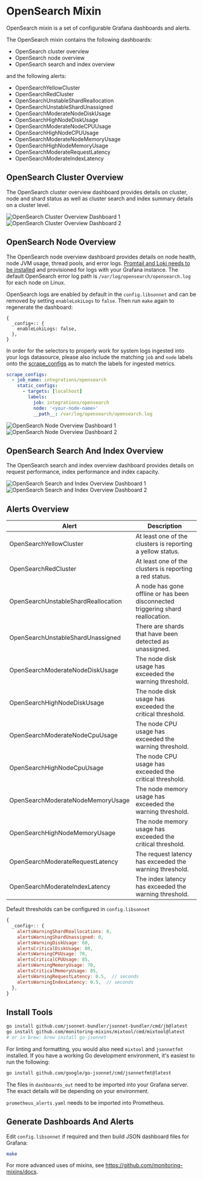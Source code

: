 # OpenSearch Mixin

OpenSearch mixin is a set of configurable Grafana dashboards and alerts.

The OpenSearch mixin contains the following dashboards:

- OpenSearch cluster overview
- OpenSearch node overview
- OpenSearch search and index overview

and the following alerts:

- OpenSearchYellowCluster
- OpenSearchRedCluster
- OpenSearchUnstableShardReallocation
- OpenSearchUnstableShardUnassigned
- OpenSearchModerateNodeDiskUsage
- OpenSearchHighNodeDiskUsage
- OpenSearchModerateNodeCPUUsage
- OpenSearchHighNodeCPUUsage
- OpenSearchModerateNodeMemoryUsage
- OpenSearchHighNodeMemoryUsage
- OpenSearchModerateRequestLatency
- OpenSearchModerateIndexLatency

## OpenSearch Cluster Overview

The OpenSearch cluster overview dashboard provides details on cluster, node and shard status as well as cluster search and index summary details on a cluster level.

![OpenSearch Cluster Overview Dashboard 1](https://storage.googleapis.com/grafanalabs-integration-assets/opensearch/screenshots/opensearch-cluster-1.png)
![OpenSearch Cluster Overview Dashboard 2](https://storage.googleapis.com/grafanalabs-integration-assets/opensearch/screenshots/opensearch-cluster-2.png)

## OpenSearch Node Overview

The OpenSearch node overview dashboard provides details on node health, node JVM usage, thread pools, and error logs. [Promtail and Loki needs to be installed](https://grafana.com/docs/loki/latest/installation/) and provisioned for logs with your Grafana instance. The default OpenSearch error log path is `/var/log/opensearch/opensearch.log` for each node on Linux.

OpenSearch logs are enabled by default in the `config.libsonnet` and can be removed by setting `enableLokiLogs` to `false`. Then run `make` again to regenerate the dashboard:

```
{
  _config+:: {
    enableLokiLogs: false,
  },
}
```

In order for the selectors to properly work for system logs ingested into your logs datasource, please also include the matching `job` and `node` labels onto the [scrape_configs](https://grafana.com/docs/loki/latest/clients/promtail/configuration/#scrape_configs) as to match the labels for ingested metrics.

```yaml
scrape_configs:
  - job_name: integrations/opensearch
    static_configs:
      - targets: [localhost]
        labels:
          job: integrations/opensearch
          node: '<your-node-name>'
          __path__: /var/log/opensearch/opensearch.log
```

![OpenSearch Node Overview Dashboard 1](https://storage.googleapis.com/grafanalabs-integration-assets/opensearch/screenshots/opensearch-nodes-1.png)
![OpenSearch Node Overview Dashboard 2](https://storage.googleapis.com/grafanalabs-integration-assets/opensearch/screenshots/opensearch-nodes-2.png)

## OpenSearch Search And Index Overview

The OpenSearch search and index overview dashboard provides details on request performance, index performance and index capacity. 

![OpenSearch Search and Index Overview Dashboard 1](https://storage.googleapis.com/grafanalabs-integration-assets/opensearch/screenshots/opensearch-search-index-1.png)
![OpenSearch Search and Index Overview Dashboard 2](https://storage.googleapis.com/grafanalabs-integration-assets/opensearch/screenshots/opensearch-search-index-2.png)

## Alerts Overview


| Alert                               | Description                                                                     |
|-------------------------------------|---------------------------------------------------------------------------------|
| OpenSearchYellowCluster             | At least one of the clusters is reporting a yellow status.                      |
| OpenSearchRedCluster                | At least one of the clusters is reporting a red status.                         |
| OpenSearchUnstableShardReallocation | A node has gone offline or has been disconnected triggering shard reallocation. |
| OpenSearchUnstableShardUnassigned   | There are shards that have been detected as unassigned.                         |
| OpenSearchModerateNodeDiskUsage     | The node disk usage has exceeded the warning threshold.                         |
| OpenSearchHighNodeDiskUsage         | The node disk usage has exceeded the critical threshold.                        |
| OpenSearchModerateNodeCpuUsage      | The node CPU usage has exceeded the warning threshold.                          |
| OpenSearchHighNodeCpuUsage          | The node CPU usage has exceeded the critical threshold.                         |
| OpenSearchModerateNodeMemoryUsage   | The node memory usage has exceeded the warning threshold.                       |
| OpenSearchHighNodeMemoryUsage       | The node memory usage has exceeded the critical threshold.                      |
| OpenSearchModerateRequestLatency    | The request latency has exceeded the warning threshold.                         |
| OpenSearchModerateIndexLatency      | The index latency has exceeded the warning threshold.                           |

Default thresholds can be configured in `config.libsonnet`

```js
{
  _config+:: {
    alertsWarningShardReallocations: 0,
    alertsWarningShardUnassigned: 0,
    alertsWarningDiskUsage: 60,
    alertsCriticalDiskUsage: 80,
    alertsWarningCPUUsage: 70,
    alertsCriticalCPUUsage: 85,
    alertsWarningMemoryUsage: 70,
    alertsCriticalMemoryUsage: 85,
    alertsWarningRequestLatency: 0.5,  // seconds
    alertsWarningIndexLatency: 0.5,  // seconds
  },
}
```

## Install Tools

```bash
go install github.com/jsonnet-bundler/jsonnet-bundler/cmd/jb@latest
go install github.com/monitoring-mixins/mixtool/cmd/mixtool@latest
# or in brew: brew install go-jsonnet
```

For linting and formatting, you would also need `mixtool` and `jsonnetfmt` installed. If you
have a working Go development environment, it's easiest to run the following:

```bash
go install github.com/google/go-jsonnet/cmd/jsonnetfmt@latest
```

The files in `dashboards_out` need to be imported
into your Grafana server. The exact details will be depending on your environment.

`prometheus_alerts.yaml` needs to be imported into Prometheus.

## Generate Dashboards And Alerts

Edit `config.libsonnet` if required and then build JSON dashboard files for Grafana:

```bash
make
```

For more advanced uses of mixins, see
https://github.com/monitoring-mixins/docs.
